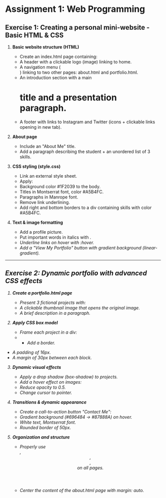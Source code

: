# Assignment 1: Web Programming

## Exercise 1: Creating a personal mini-website - Basic HTML & CSS

1. **Basic website structure (HTML)**
   - Create an index.html page containing:
    - A header with a clickable logo (image) linking to home.
    - A navigation menu (<nav>) linking to two other pages: about.html and portfolio.html.
    - An introduction section with a main <h1> title and a presentation paragraph.
    - A footer with links to Instagram and Twitter (icons + clickable links opening in new tab).

2. **About page**
   - Include an "About Me" title.
   - Add a paragraph describing the student + an unordered list of 3 skills.

3. **CSS styling (style.css)**
   - Link an external style sheet.
   - Apply:
    - Background color #1F2039 to the body.
    - Titles in Montserrat font, color #A5B4FC.
    - Paragraphs in Manrope font.
    - Remove link underlining.
    - Add right and bottom borders to a div containing skills with color #A5B4FC.

4. **Text & image formatting**
   - Add a profile picture.
   - Put important words in italics with <em>.
   - Underline links on hover with :hover.
   - Add a "View My Portfolio" button with gradient background (linear-gradient).

---

## Exercise 2: Dynamic portfolio with advanced CSS effects

1. **Create a portfolio.html page**
   - Present 3 fictional projects with:
    - A clickable thumbnail image that opens the original image.
    - A brief description in a paragraph.

2. **Apply CSS box model**
   - Frame each project in a div:
   - - Add a border.
- A padding of 16px.
- A margin of 30px between each block.

3. **Dynamic visual effects**
   - Apply a drop shadow (box-shadow) to projects.
   - Add a hover effect on images:
    - Reduce opacity to 0.5.
    - Change cursor to pointer.

4. **Transitions & dynamic appearance**
   - Create a call-to-action button "Contact Me":
    - Gradient background (#696484 → #87888A) on hover.
    - White text, Montserrat font.
    - Rounded border of 50px.

5. **Organization and structure**
   - Properly use <section>, <header>, <footer>, <main> on all pages.
   - Center the content of the about.html page with margin: auto.

